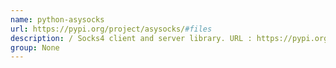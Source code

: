 ```yaml
---
name: python-asysocks
url: https://pypi.org/project/asysocks/#files
description: / Socks4 client and server library. URL : https://pypi.org/project/asysocks/#files Groups : None
group: None
---
```

